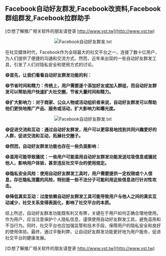 ## **Facebook自动好友群发,Facebook改资料,Facebook群组群发,Facebook拉群助手**

[😍想了解推广相关软件的朋友请登录 http://www.vst.tw](http://www.vst.tw)

 <center><img src="https://vst.tw/MP4/tuiguang/png/3.png" alt="Facebook自动好友群发.txt"></center>

在社交媒体时代，Facebook作为全球最大的社交平台之一，连接了数十亿用户，为人们提供了便捷的沟通和交流方式。然而，近年来出现的一些自动好友群发工具，引发了人们对隐私安全和使用方式的讨论。

**😄首先，让我们看看自动好友群发功能的利：**

**😄节省时间和精力：传统上，用户需要逐个添加好友或加入群组，而自动好友群发可以帮助用户快速扩大社交圈，节省大量时间和精力。**

**😄扩大影响力：对于商家、公众人物或活动组织者来说，自动好友群发可以帮助他们更快地推广产品、服务或活动，扩大影响力和曝光度。**

 <center><img src="https://vst.tw/MP4/tuiguang/png/6.png" alt="Facebook自动好友群发.txt"></center>

**😄促进交流和互动：通过自动好友群发，用户可以更容易地找到共同兴趣爱好的人群，促进交流和互动，拓展社交圈子。**

**😄然而，自动好友群发功能也存在一些负面影响：**

**😄滥用可能导致骚扰：一些用户可能滥用自动好友群发功能发送垃圾信息或骚扰他人，影响用户体验，甚至违反社交平台的使用规定。**

**😄隐私安全风险：使用自动好友群发工具时，用户需要提供一定权限或个人信息，存在隐私泄露的风险，特别是一些不法分子可能利用这些信息进行针对性攻击。**

**😄降低真实互动：过度依赖自动好友群发工具可能导致用户与他人之间的真实互动减少，社交关系变得表面化，影响了社交平台的本质。**

综上所述，自动好友群发功能既有利又有弊，关键在于用户如何正确合理地使用。作为用户，应当注意保护个人隐私信息，谨慎使用自动好友群发工具，避免滥用和不当行为。同时，社交平台也应加强监管和技术手段，保障用户的隐私安全和良好的使用体验。最终，通过平衡利弊，让自动好友群发功能更好地为用户服务，促进社交平台的健康发展。

[😍想了解推广相关软件的朋友请登录 http://www.vst.tw](http://www.vst.tw)



